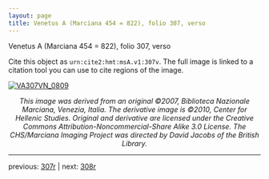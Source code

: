```yaml
---
layout: page
title: Venetus A (Marciana 454 = 822), folio 307, verso
---
```


Venetus A (Marciana 454 = 822), folio 307, verso

Cite this object as `urn:cite2:hmt:msA.v1:307v`.  The full image is linked to a citation tool you can use to cite regions of the image.

[![VA307VN_0809](http://www.homermultitext.org/iipsrv?IIIF=/project/homer/pyramidal/deepzoom/hmt/vaimg/2017a/VA307VN_0809.tif/full/800,/0/default.jpg)](http://www.homermultitext.org/ict2/?urn=urn:cite2:hmt:vaimg.2017a:VA307VN_0809) 

<p style="text-align: center; font-style: italic;">This image was derived from an original ©2007, Biblioteca Nazionale Marciana, Venezia, Italia. The derivative image is ©2010, Center for Hellenic Studies. Original and derivative are licensed under the Creative Commons Attribution-Noncommercial-Share Alike 3.0 License. The CHS/Marciana Imaging Project was directed by David Jacobs of the British Library.</p>

---

previous: [307r](../307r/) | next: [308r](../308r/)